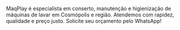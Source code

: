 MaqPlay é especialista em conserto, manutenção e higienização de máquinas de lavar em Cosmópolis e região. Atendemos com rapidez, qualidade e preço justo. Solicite seu orçamento pelo WhatsApp!
